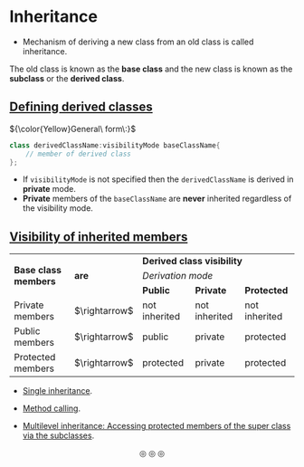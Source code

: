 # Inheritance

* Mechanism of deriving a new class from an old class is called inheritance.

The old class is known as the **base class** and the new class is known as the **subclass** or the **derived class**.

## <ins>Defining derived classes</ins>

${\color{Yellow}General\ form\:}$
```c++
class derivedClassName:visibilityMode baseClassName{
	// member of derived class
};
```

* If `visibilityMode` is not specified then the `derivedClassName` is derived in **private** mode.
* **Private** members of the `baseClassName` are **never** inherited regardless of the visibility mode.

## <ins>Visibility of inherited members</ins>

<table>

<tr>
<td rowspan="3"><strong>Base class members</strong></td>
<td rowspan="3"><strong>are</strong></td>
<td colspan="3"><strong>Derived class visibility</strong></td>
</tr>

<tr>
<td colspan="3"><em>Derivation mode</em></td>
</tr>

<tr>
<td><strong>Public</strong</td>
<td><strong>Private</strong</td>
<td><strong>Protected</strong</td>
</tr>

<tr>
<td>Private members</td>
<td>$\rightarrow$</td>
<td>not inherited</td>
<td>not inherited</td>
<td>not inherited</td>
</tr>

<tr>
<td>Public members</td>
<td>$\rightarrow$</td>
<td>public</td>
<td>private</td>
<td>protected</td>
</tr>

<tr>
<td>Protected members</td>
<td>$\rightarrow$</td>
<td>protected</td>
<td>private</td>
<td>protected</td>
</tr>

</table>

* [Single inheritance](https://github.com/C0DER11101/CPP/blob/quickCPP/Inheritance/Programs/SingleInheritance.cpp).
* [Method calling](https://github.com/C0DER11101/CPP/blob/quickCPP/Inheritance/Programs/SingleInheritance2.cpp).

* [Multilevel inheritance: Accessing protected members of the super class via the subclasses](https://github.com/C0DER11101/CPP/blob/quickCPP/Inheritance/Programs/MultilevelInheritance.cpp).

<p align="center">
&#9678; &#9678; &#9678;
</p>
